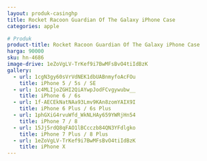 ```yaml
---
layout: produk-casinghp
title: Rocket Racoon Guardian Of The Galaxy iPhone Case
categories: apple

# Produk
product-title: Rocket Racoon Guardian Of The Galaxy iPhone Case
harga: 90000
sku: hn-4686
image-drive: 1eZoVgLV-TrKef9i7BwMFsBvO4tiIdBzK
gallery:
  - url: 1cgN3gy60sVrVdNEK1dbUABnmyfoAcFOu
    title: iPhone 5 / 5s / SE
  - url: 1c4MLIjoZGHI2QiAYwpJodFCvgywubw__
    title: iPhone 6 / 6s
  - url: 1f-AECEkNatNAa93Lmv9KAn8zomYAIX9I
    title: iPhone 6 Plus / 6s Plus
  - url: 1phGXiG4rvuWfd_WkNLHAy659YWRjHn54
    title: iPhone 7 / 8
  - url: 15Jj5rdQ8qFAO1lBCcczb84QN3YFdlgko
    title: iPhone 7 Plus / 8 Plus
  - url: 1eZoVgLV-TrKef9i7BwMFsBvO4tiIdBzK
    title: iPhone X
---
```

